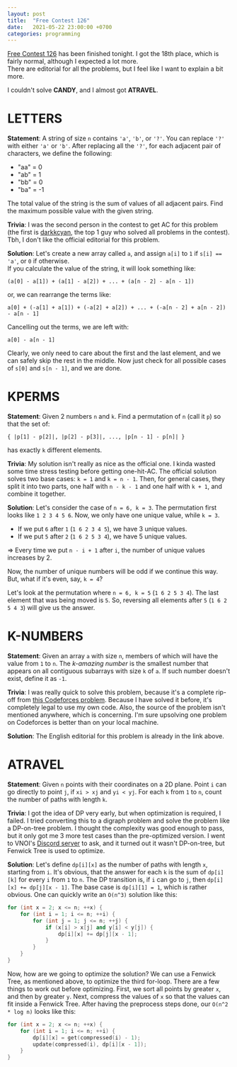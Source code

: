 ```yaml
---
layout: post
title:  "Free Contest 126"
date:   2021-05-22 23:00:00 +0700
categories: programming
---
```


[Free Contest 126](https://www.facebook.com/kc97blf/photos/a.1881533165405843/3592513880974421/) has been finished tonight. I got the 18th place, which is fairly normal, although I expected a lot more.<br/>
There are editorial for all the problems, but I feel like I want to explain a bit more.

I couldn't solve **CANDY**, and I almost got **ATRAVEL**.

# LETTERS
**Statement**: A string of size `n` contains `'a'`, `'b'`, or `'?'`. You can replace `'?'` with either `'a'` or `'b'`. After replacing all the `'?'`, for each adjacent pair of characters, we define the following:<br/>

* "aa" = 0
* "ab" = 1
* "bb" = 0
* "ba" = -1

The total value of the string is the sum of values of all adjacent pairs. Find the maximum possible value with the given string.

**Trivia**: I was the second person in the contest to get AC for this problem (the first is [darkkcyan](https://codeforces.com/profile/darkkcyan), the top 1 guy who solved all problems in the contest). Tbh, I don't like the official editorial for this problem.

**Solution**: Let's create a new array called `a`, and assign `a[i]` to `1` if `s[i] == 'a'`, or `0` if otherwise.<br/>
If you calculate the value of the string, it will look something like:<br/>
```
(a[0] - a[1]) + (a[1] - a[2]) + ... + (a[n - 2] - a[n - 1])
```
or, we can rearrange the terms like:
```
a[0] + (-a[1] + a[1]) + (-a[2] + a[2]) + ... + (-a[n - 2] + a[n - 2]) - a[n - 1]
```
Cancelling out the terms, we are left with:
```
a[0] - a[n - 1]
```
Clearly, we only need to care about the first and the last element, and we can safely skip the rest in the middle. Now just check for all possible cases of `s[0]` and `s[n - 1]`, and we are done.

# KPERMS
**Statement**: Given 2 numbers `n` and `k`. Find a permutation of `n` (call it `p`) so that the set of:
```
{ |p[1] - p[2]|, |p[2] - p[3]|, ..., |p[n - 1] - p[n]| }
```
has exactly `k` different elements.

**Trivia**: My solution isn't really as nice as the official one. I kinda wasted some time stress testing before getting one-hit-AC. The official solution solves two base cases: `k = 1` and `k = n - 1`. Then, for general cases, they split it into two parts, one half with `n - k - 1` and one half with `k + 1`, and combine it together.

**Solution**: Let's consider the case of `n = 6, k = 3`. The permutation first looks like `1 2 3 4 5 6`. Now, we only have one unique value, while `k = 3`.<br/>
* If we put `6` after `1` (`1 6 2 3 4 5`), we have 3 unique values.
* If we put `5` after `2` (`1 6 2 5 3 4`), we have 5 unique values.

=> Every time we put `n - i + 1` after `i`, the number of unique values increases by 2.

Now, the number of unique numbers will be odd if we continue this way. But, what if it's even, say, `k = 4`?

Let's look at the permutation where `n = 6, k = 5` (`1 6 2 5 3 4`). The last element that was being moved is `5`. So, reversing all elements after `5` (`1 6 2 5 4 3`) will give us the answer.

# K-NUMBERS
**Statement**: Given an array `a` with size `n`, members of which will have the value from `1` to `n`. The *k-amazing number* is the smallest number that appears on all contiguous subarrays with size `k` of `a`. If such number doesn't exist, define it as `-1`.

**Trivia**: I was really quick to solve this problem, because it's a complete rip-off from [this Codeforces problem](https://codeforces.com/contest/1417/problem/C). Because I have solved it before, it's completely legal to use my own code. Also, the source of the problem isn't mentioned anywhere, which is concerning. I'm sure upsolving one problem on Codeforces is better than on your local machine.

**Solution**: The English editorial for this problem is already in the link above.

# ATRAVEL
**Statement**: Given `n` points with their coordinates on a 2D plane. Point `i` can go directly to point `j`, if `xi > xj` and `yi < yj`. For each `k` from `1` to `n`, count the number of paths with length `k`.

**Trivia**:
I got the idea of DP very early, but when optimization is required, I failed. I tried converting this to a digraph problem and solve the problem like a DP-on-tree problem. I thought the complexity was good enough to pass, but it only got me 3 more test cases than the pre-optimized version. I went to VNOI's [Discord server](https://discord.gg/TDyYVyd) to ask, and it turned out it wasn't DP-on-tree, but Fenwick Tree is used to optimize.

**Solution**: Let's define `dp[i][x]` as the number of paths with length `x`, starting from `i`. It's obvious, that the answer for each `k` is the sum of `dp[i][k]` for every `i` from `1` to `n`. The DP transition is, if `i` can go to `j`, then `dp[i][x] += dp[j][x - 1]`. The base case is `dp[i][1] = 1`, which is rather obvious. One can quickly write an `O(n^3)` solution like this:
```cpp
for (int x = 2; x <= n; ++x) {
    for (int i = 1; i <= n; ++i) {
        for (int j = 1; j <= n; ++j) {
            if (x[i] > x[j] and y[i] < y[j]) {
                dp[i][x] += dp[j][x - 1];
            }
        }
    }
}
```

Now, how are we going to optimize the solution? We can use a Fenwick Tree, as mentioned above, to optimize the third for-loop. There are a few things to work out before optimizing. First, we sort all points by greater `x`, and then by greater `y`. Next, compress the values of `x` so that the values can fit inside a Fenwick Tree. After having the preprocess steps done, our `O(n^2 * log n)` looks like this:
```cpp
for (int x = 2; x <= n; ++x) {
    for (int i = 1; i <= n; ++i) {
        dp[i][x] = get(compressed(i) - 1);
        update(compressed(i), dp[i][x - 1]);
    }
}
```
